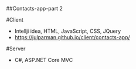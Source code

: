 ##Contacts-app-part 2

#Client
* Intellji idea, HTML, JavaScript, CSS, JQuery 
* https://julparman.github.io/client/contacts-app/

#Server
* C#, ASP.NET Core MVC
